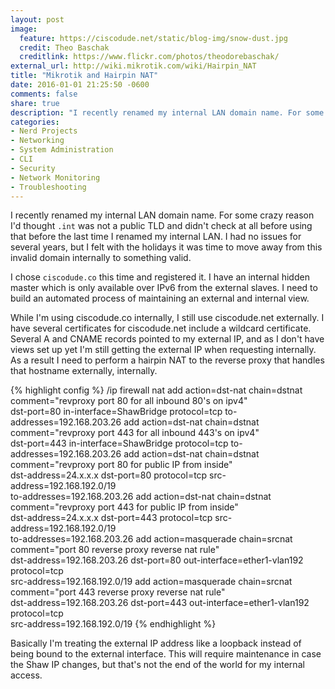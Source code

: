 ```yaml
---
layout: post
image:
  feature: https://ciscodude.net/static/blog-img/snow-dust.jpg
  credit: Theo Baschak
  creditlink: https://www.flickr.com/photos/theodorebaschak/
external_url: http://wiki.mikrotik.com/wiki/Hairpin_NAT
title: "Mikrotik and Hairpin NAT"
date: 2016-01-01 21:25:50 -0600
comments: false
share: true
description: "I recently renamed my internal LAN domain name. For some crazy reason I'd thought .int was not a public TLD and didn't check at all before using that before the last time I renamed my internal LAN. I had no issues for several years, but I felt with the holidays it was time to move away from this invalid domain internally to something valid."
categories: 
- Nerd Projects
- Networking
- System Administration
- CLI
- Security
- Network Monitoring
- Troubleshooting
---
```

I recently renamed my internal LAN domain name. For some crazy reason I'd thought `.int` was not a public TLD and didn't check at all before using that before the last time I renamed my internal LAN. I had no issues for several years, but I felt with the holidays it was time to move away from this invalid domain internally to something valid.

I chose `ciscodude.co` this time and registered it. I have an internal hidden master which is only available over IPv6 from the external slaves. I need to build an automated process of maintaining an external and internal view.

While I'm using ciscodude.co internally, I still use ciscodude.net externally. I have several certificates for ciscodude.net include a wildcard certificate. Several A and CNAME records pointed to my external IP, and as I don't have views set up yet I'm still getting the external IP when requesting internally. As a result I need to perform a hairpin NAT to the reverse proxy that handles that hostname externally, internally.

{% highlight config %}
/ip firewall nat
add action=dst-nat chain=dstnat comment="revproxy port 80 for all inbound 80's on ipv4" \
    dst-port=80 in-interface=ShawBridge protocol=tcp to-addresses=192.168.203.26
add action=dst-nat chain=dstnat comment="revproxy port 443 for all inbound 443's on ipv4" \
    dst-port=443 in-interface=ShawBridge protocol=tcp to-addresses=192.168.203.26
add action=dst-nat chain=dstnat comment="revproxy port 80 for public IP from inside" \
    dst-address=24.x.x.x dst-port=80 protocol=tcp src-address=192.168.192.0/19 \
    to-addresses=192.168.203.26
add action=dst-nat chain=dstnat comment="revproxy port 443 for public IP from inside" \
    dst-address=24.x.x.x dst-port=443 protocol=tcp src-address=192.168.192.0/19 \
    to-addresses=192.168.203.26
add action=masquerade chain=srcnat comment="port 80 reverse proxy reverse nat rule" \
    dst-address=192.168.203.26 dst-port=80 out-interface=ether1-vlan192 protocol=tcp \
    src-address=192.168.192.0/19
add action=masquerade chain=srcnat comment="port 443 reverse proxy reverse nat rule" \
    dst-address=192.168.203.26 dst-port=443 out-interface=ether1-vlan192 protocol=tcp \
    src-address=192.168.192.0/19
{% endhighlight %}

Basically I'm treating the external IP address like a loopback instead of being bound to the external interface. This will require maintenance in case the Shaw IP changes, but that's not the end of the world for my internal access.

